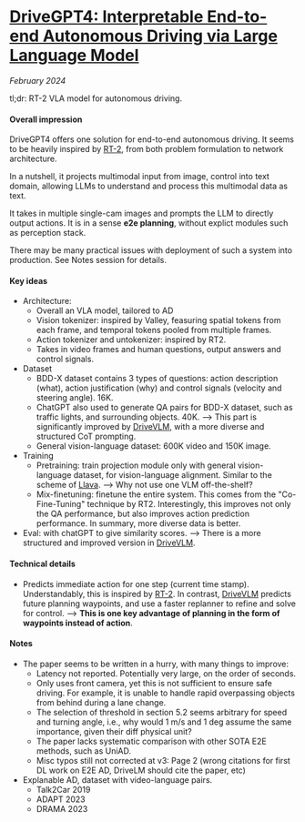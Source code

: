 # [DriveGPT4: Interpretable End-to-end Autonomous Driving via Large Language Model](https://arxiv.org/abs/2310.01412)

_February 2024_

tl;dr: RT-2 VLA model for autonomous driving.

#### Overall impression
DriveGPT4 offers one solution for end-to-end autonomous driving. It seems to be heavily inspired by [RT-2](rt2.md), from both problem formulation to network architecture.

In a nutshell, it projects multimodal input from image, control into text domain, allowing LLMs to understand and process this multimodal data as text. 

It takes in multiple single-cam images and prompts the LLM to directly output actions. It is in a sense **e2e planning**, without explict modules such as perception stack.

There may be many practical issues with deployment of such a system into production. See Notes session for details.

#### Key ideas
- Architecture: 
	- Overall an VLA model, tailored to AD
	- Vision tokenizer: inspired by Valley, feasuring spatial tokens from each frame, and temporal tokens pooled from multiple frames.
	- Action tokenizer and untokenizer: inspired by RT2.
	- Takes in video frames and human questions, output answers and control signals.
- Dataset
	- BDD-X dataset contains 3 types of questions: action description (what), action justification (why) and control signals (velocity and steering angle). 16K.
	- ChatGPT also used to generate QA pairs for BDD-X dataset, such as traffic lights, and surrounding objects. 40K. --> This part is significantly improved by [DriveVLM](drivevlm.md), with a more diverse and structured CoT prompting.
	- General vision-language dataset: 600K video and 150K image.
- Training
	- Pretraining: train projection module only with general vision-language dataset, for vision-language alignment. Similar to the scheme of [Llava](llava.md). --> Why not use one VLM off-the-shelf?
	- Mix-finetuning: finetune the entire system. This comes from the "Co-Fine-Tuning" technique by RT2. Interestingly, this improves not only the QA performance, but also improves action prediction performance. In summary, more diverse data is better.
- Eval: with chatGPT to give similarity scores. --> There is a more structured and improved version in [DriveVLM](drivevlm.md).


#### Technical details
- Predicts immediate action for one step (current time stamp). Understandably, this is inspired by [RT-2](rt2.md). In contrast, [DriveVLM](drivevlm.md) predicts future planning waypoints, and use a faster replanner to refine and solve for control. --> **This is one key advantage of planning in the form of waypoints instead of action**. 

#### Notes
- The paper seems to be written in a hurry, with many things to improve:
	- Latency not reported. Potentially very large, on the order of seconds.
	- Only uses front camera, yet this is not sufficient to ensure safe driving. For example, it is unable to handle rapid overpassing objects from behind during a lane change. 
	- The selection of threshold in section 5.2 seems arbitrary for speed and turning angle, i.e., why would 1 m/s and 1 deg assume the same importance, given their diff physical unit?
	- The paper lacks systematic comparison with other SOTA E2E methods, such as UniAD.
	- Misc typos still not corrected at v3: Page 2 (wrong citations for first DL work on E2E AD, DriveLM should cite the paper, etc)
- Explanable AD, dataset with video-language pairs.
	- Talk2Car 2019
	- ADAPT 2023
	- DRAMA 2023
